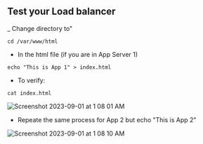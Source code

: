 ## Test your Load balancer

_ Change directory to"
```
cd /var/www/html
```

- In the html file (if you are in App Server 1)
```
echo "This is App 1" > index.html
```
- To verify:
```
cat index.html
```

![Screenshot 2023-09-01 at 1 08 01 AM](https://github.com/Sulemoore/AWS-Projects/assets/101164153/bccb6057-a253-4e83-bea4-91f530a78694)

- Repeate the same process for App 2 but echo "This is App 2"
  
![Screenshot 2023-09-01 at 1 08 10 AM](https://github.com/Sulemoore/AWS-Projects/assets/101164153/bc04dca5-fc98-47a5-ad54-08692cc17c0d)

